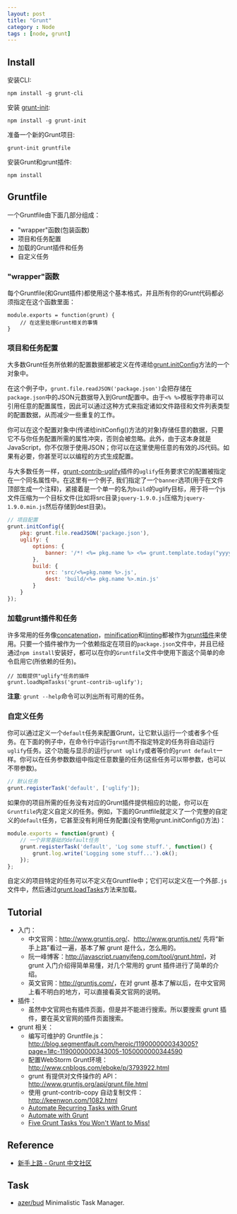 ```yaml
---
layout: post
title: "Grunt"
category : Node
tags : [node, grunt]
--- 
```


## Install

安装CLI:

    npm install -g grunt-cli

安装 [grunt-init](http://gruntjs.com/project-scaffolding):

    npm install -g grunt-init

准备一个新的Grunt项目:

    grunt-init gruntfile    

安装Grunt和grunt插件:

    npm install

## Gruntfile

一个Gruntfile由下面几部分组成：

* "wrapper"函数(包装函数)
* 项目和任务配置
* 加载的Grunt插件和任务
* 自定义任务

### "wrapper"函数

每个Gruntfile(和Grunt插件)都使用这个基本格式，并且所有你的Grunt代码都必须指定在这个函数里面：

```
module.exports = function(grunt) {
    // 在这里处理Grunt相关的事情
}
```

### 项目和任务配置

大多数Grunt任务所依赖的配置数据都被定义在传递给[grunt.initConfig](http://gruntjs.com/grunt#grunt.initconfig)方法的一个对象中。

在这个例子中，`grunt.file.readJSON('package.json')`会把存储在`package.json`中的JSON元数据导入到Grunt配置中。由于`<% %>`模板字符串可以引用任意的配置属性，因此可以通过这种方式来指定诸如文件路径和文件列表类型的配置数据，从而减少一些重复的工作。

你可以在这个配置对象中(传递给initConfig()方法的对象)存储任意的数据，只要它不与你任务配置所需的属性冲突，否则会被忽略。此外，由于这本身就是JavaScript，你不仅限于使用JSON；你可以在这里使用任意的有效的JS代码。如果有必要，你甚至可以以编程的方式生成配置。

与大多数任务一样，[grunt-contrib-uglify](http://github.com/gruntjs/grunt-contrib-uglify)插件的`uglify`任务要求它的配置被指定在一个同名属性中。在这里有一个例子, 我们指定了一个`banner`选项(用于在文件顶部生成一个注释)，紧接着是一个单一的名为`build`的uglify目标，用于将一个js文件压缩为一个目标文件(比如将src目录`jquery-1.9.0.js`压缩为`jquery-1.9.0.min.js`然后存储到dest目录)。

```js
// 项目配置
grunt.initConfig({
    pkg: grunt.file.readJSON('package.json'),
    uglify: {
        options: {
            banner: '/*! <%= pkg.name %> <%= grunt.template.today("yyyy-mm-dd") %> */\n'
        },
        build: {
            src: 'src/<%=pkg.name %>.js',
            dest: 'build/<%= pkg.name %>.min.js'
        }
    }
});
```

### 加载grunt插件和任务

许多常用的任务像[concatenation](https://github.com/gruntjs/grunt-contrib-concat)，[minification](http://github.com/gruntjs/grunt-contrib-uglify)和[linting](https://github.com/gruntjs/grunt-contrib-jshint)都被作为[grunt插件](https://github.com/gruntjs)来使用。只要一个插件被作为一个依赖指定在项目的`package.json`文件中，并且已经通过`npm install`安装好，都可以在你的`Gruntfile`文件中使用下面这个简单的命令启用它(所依赖的任务)。

```
// 加载提供"uglify"任务的插件
grunt.loadNpmTasks('grunt-contrib-uglify');
```

**注意**: `grunt --help`命令可以列出所有可用的任务。

### 自定义任务

你可以通过定义一个`default`任务来配置Grunt，让它默认运行一个或者多个任务。在下面的例子中，在命令行中运行`grunt`而不指定特定的任务将自动运行`uglify`任务。这个功能与显示的运行`grunt uglify`或者等价的`grunt default`一样。你可以在任务参数数组中指定任意数量的任务(这些任务可以带参数，也可以不带参数)。

```js
// 默认任务
grunt.registerTask('default', ['uglify']);
```

如果你的项目所需的任务没有对应的Grunt插件提供相应的功能，你可以在`Gruntfile`内定义自定义的任务。例如，下面的Gruntfile就定义了一个完整的自定义的`default`任务，它甚至没有利用任务配置(没有使用grunt.initConfig()方法)：

```js
module.exports = function(grunt) {
    // 一个非常基础的default任务
    grunt.registerTask('default', 'Log some stuff.', function() {
        grunt.log.write('Logging some stuff...').ok();
    });
};
```

自定义的项目特定的任务可以不定义在Gruntfile中；它们可以定义在一个外部`.js`文件中，然后通过[grunt.loadTasks](http://gruntjs.com/grunt#grunt.loadtasks)方法来加载。

## Tutorial

- 入门：
    - 中文官网：<http://www.gruntjs.org/>、<http://www.gruntjs.net/> 先将“新手上路”看过一遍，基本了解 grunt 是什么，怎么用的。
    - 阮一峰博客：<http://javascript.ruanyifeng.com/tool/grunt.html>，对 grunt 入门介绍得简单易懂，对几个常用的 grunt 插件进行了简单的介绍。
    - 英文官网：<http://gruntjs.com/>，在对 grunt 基本了解以后，在中文官网上看不明白的地方，可以直接看英文官网的说明。
- 插件：
    - 虽然中文官网也有插件页面，但是并不能进行搜索。所以要搜索 grunt 插件，要在英文官网的插件页面搜索。
- grunt 相关：
    - 编写可维护的 Gruntfile.js：http://blog.segmentfault.com/heroic/1190000000343005?page=1#c-1190000000343005-1050000000344590
    - 配置WebStorm Grunt环境：http://www.cnblogs.com/eboke/p/3793922.html
    - grunt 有提供对文件操作的 API： http://www.gruntjs.org/api/grunt.file.html
    - 使用 grunt-contrib-copy 自动复制文件：http://keenwon.com/1082.html
    - [Automate Recurring Tasks with Grunt](http://www.sitepoint.com/automate-recurring-tasks-grunt)
    - [Automate with Grunt](http://www.salttiger.com/automate-with-grunt/)
    - [Five Grunt Tasks You Won't Want to Miss!](http://www.sitepoint.com/five-grunt-tasks-wont-want-miss/)

## Reference

- [新手上路 - Grunt 中文社区](http://www.gruntjs.org/docs/getting-started.html#cli)

## Task

- [azer/bud](https://github.com/azer/bud?) Minimalistic Task Manager.
